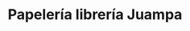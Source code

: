 ---
title: "Papelería librería Juampa"
url: /san-vicente-del-raspeig/papeleria-libreria-juampa/
shop: material de oficina
---